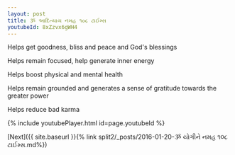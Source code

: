 ```yaml
---
layout: post
title: ૐ આદિત્યાય નમહ ૧૦૮ ટાઈમ્સ
youtubeId: 8xZzvx6gWH4
---
```

 
 
Helps get goodness, bliss and peace and God's blessings
 
Helps remain focused, help generate inner energy 
 
Helps boost physical and mental health 
 
Helps remain grounded and generates a sense of gratitude towards the greater power 
 
Helps reduce bad karma
 
 
 
 


{% include youtubePlayer.html id=page.youtubeId %}
 
[Next]({{ site.baseurl }}{% link  split2/_posts/2016-01-20-ૐ યોગીને નમહ ૧૦૮ ટાઈમ્સ.md%})
 
